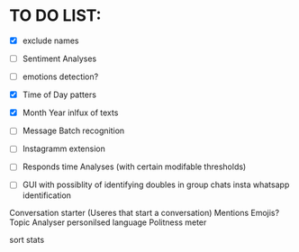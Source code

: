 

# TO DO LIST:

- [x] exclude names

- [ ] Sentiment Analyses
- [ ] emotions detection?
- [x] Time of Day patters
- [x] Month Year inlfux of texts
- [ ] Message Batch recognition
- [ ] Instagramm extension
- [ ]  Responds time Analyses (with certain modifable thresholds)

- [ ] GUI with possiblity of 
    identifying doubles in group chats
    insta whatsapp identification

Conversation starter (Useres that start a conversation)
Mentions 
Emojis?
Topic Analyser
personilsed language
Politness meter

sort stats
    
     

